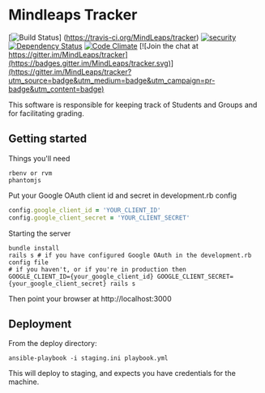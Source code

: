 # Mindleaps Tracker
[![Build Status](https://travis-ci.org/MindLeaps/tracker.svg?branch=master)] (https://travis-ci.org/MindLeaps/tracker) [![security](https://hakiri.io/github/MindLeaps/tracker/master.svg)](https://hakiri.io/github/MindLeaps/tracker/master) [![Dependency Status](https://gemnasium.com/badges/github.com/MindLeaps/tracker.svg)](https://gemnasium.com/github.com/MindLeaps/tracker) [![Code Climate](https://codeclimate.com/github/MindLeaps/tracker/badges/gpa.svg)](https://codeclimate.com/github/MindLeaps/tracker) [![Join the chat at https://gitter.im/MindLeaps/tracker](https://badges.gitter.im/MindLeaps/tracker.svg)](https://gitter.im/MindLeaps/tracker?utm_source=badge&utm_medium=badge&utm_campaign=pr-badge&utm_content=badge)

This software is responsible for keeping track of Students and Groups and for facilitating grading.

## Getting started

Things you'll need

    rbenv or rvm
    phantomjs

Put your Google OAuth client id and secret in development.rb config

```ruby
config.google_client_id = 'YOUR_CLIENT_ID'
config.google_client_secret = 'YOUR_CLIENT_SECRET'
```

Starting the server

```shell
bundle install
rails s # if you have configured Google OAuth in the development.rb config file
# if you haven't, or if you're in production then
GOOGLE_CLIENT_ID={your_google_client_id} GOOGLE_CLIENT_SECRET={your_google_client_secret} rails s
```

Then point your browser at http://localhost:3000

## Deployment

From the deploy directory:
```shell
ansible-playbook -i staging.ini playbook.yml
```
This will deploy to staging, and expects you have credentials for the machine.
